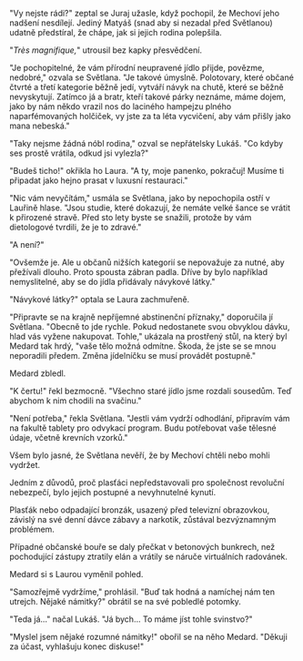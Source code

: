 
"Vy nejste rádi?" zeptal se Juraj užasle, když pochopil, že Mechoví jeho nadšení nesdílejí. Jediný Matyáš (snad aby si nezadal před Světlanou) udatně předstíral, že chápe, jak si jejich rodina polepšila.

"*Très magnifique,*" utrousil bez kapky přesvědčení.

"Je pochopitelné, že vám přírodní neupravené jídlo přijde, povězme, nedobré," ozvala se Světlana. "Je takové úmyslně. Polotovary, které občané čtvrté a třetí kategorie běžně jedí, vytváří návyk na chutě, které se běžně nevyskytují. Zatímco já a bratr, kteří takové párky neznáme, máme dojem, jako by nám někdo vrazil nos do laciného hampejzu plného naparfémovaných holčiček, vy jste za ta léta vycvičení, aby vám přišly jako mana nebeská."

"Taky nejsme žádná nóbl rodina," ozval se nepřátelsky Lukáš. "Co kdyby ses prostě vrátila, odkud jsi vylezla?"

"Budeš ticho!" okřikla ho Laura. "A ty, moje panenko, pokračuj! Musíme ti připadat jako hejno prasat v luxusní restauraci."

"Nic vám nevyčítám," usmála se Světlana, jako by nepochopila ostří v Lauřině hlase. "Jsou studie, které dokazují, že nemáte velké šance se vrátit k přirozené stravě. Před sto lety byste se snažili, protože by vám dietologové tvrdili, že je to zdravé."

"A není?"

"Ovšemže je. Ale u občanů nižších kategorií se nepovažuje za nutné, aby přežívali dlouho. Proto spousta zábran padla. Dříve by bylo například nemyslitelné, aby se do jídla přidávaly návykové látky."

"Návykové látky?" optala se Laura zachmuřeně.

"Připravte se na krajně nepříjemné abstinenční příznaky," doporučila jí Světlana. "Obecně to jde rychle. Pokud nedostanete svou obvyklou dávku, hlad vás vyžene nakupovat. Tohle," ukázala na prostřený stůl, na který byl Medard tak hrdý, "vaše tělo možná odmítne. Škoda, že jste se se mnou neporadili předem. Změna jídelníčku se musí provádět postupně."

Medard zbledl.

"K čertu!" řekl bezmocně. "Všechno staré jídlo jsme rozdali sousedům. Teď abychom k nim chodili na svačinu."

"Není potřeba," řekla Světlana. "Jestli vám vydrží odhodlání, připravím vám na fakultě tablety pro odvykací program. Budu potřebovat vaše tělesné údaje, včetně krevních vzorků."

Všem bylo jasné, že Světlana nevěří, že by Mechoví chtěli nebo mohli vydržet.

Jedním z důvodů, proč plasťáci nepředstavovali pro společnost revoluční nebezpečí, bylo jejich postupné a nevyhnutelné kynutí.

Plasťák nebo odpadající bronzák, usazený před televizní obrazovkou, závislý na své denní dávce zábavy a narkotik, zůstával bezvýznamným problémem.

Případné občanské bouře se daly přečkat v betonových bunkrech, než pochodující zástupy ztratily elán a vrátily se náruče virtuálních radovánek.

Medard si s Laurou vyměnil pohled.

"Samozřejmě vydržíme," prohlásil. "Buď tak hodná a namíchej nám ten utrejch. Nějaké námitky?" obrátil se na své pobledlé potomky.

"Teda já..." načal Lukáš. "Já bych... To máme jíst tohle svinstvo?"

"Myslel jsem nějaké rozumné námitky!" obořil se na něho Medard. "Děkuji za účast, vyhlašuju konec diskuse!"
